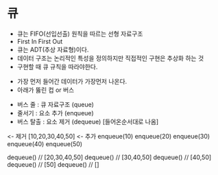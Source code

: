 # 큐

- 큐는 FIFO(선입선출) 원칙을 따르는 선형 자료구조
- First In First Out
- 큐는 ADT(추상 자료형)이다.
- 데이터 구조는 논리적인 특성을 정의하지만 직접적인 구현은 추상화 하는 것
- 구현할 때 큐 규칙을 따라야한다.

* 가장 먼저 들어간 데이터가 가장먼저 나온다.
* 아래가 뚫린 컵 or 버스

- 버스 줄 : 큐 자료구조 (queue)
- 줄서기 : 요소 추가 (enqueue)
- 버스 탈출 : 요소 제거 (dequeue) [들어온순서대로 나옴]

<- 제거 [10,20,30,40,50] <- 추가
enqueue(10)
enqueue(20)
enqueue(30)
enqueue(40)
enqueue(50)

dequeue() // [20,30,40,50]
dequeue() // [30,40,50]
dequeue() // [40,50]
dequeue() // [50]
dequeue() // []
